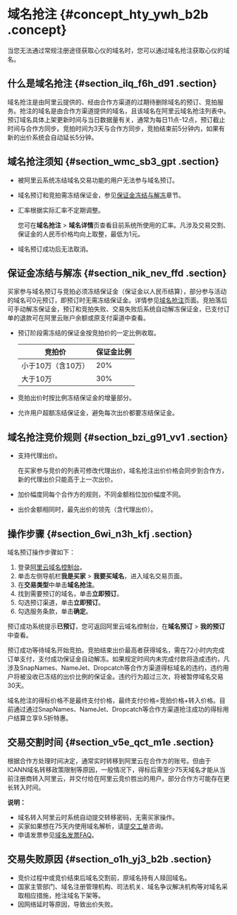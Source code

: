 # 域名抢注 {#concept_hty_ywh_b2b .concept}

当您无法通过常规注册途径获取心仪的域名时，您可以通过域名抢注获取心仪的域名。

## 什么是域名抢注 {#section_ilq_f6h_d91 .section}

域名抢注是由阿里云提供的、经由合作方渠道的过期待删除域名的预订、竞拍服务。抢注的域名是由合作方渠道提供的域名，且该域名在阿里云域名抢注列表中。预订域名具体上架更新时间与当日数据量有关，通常为每日11点-12点，预订截止时间与合作方同步。竞拍时间为3天与合作方同步，竞拍结束前5分钟内，如果有新的出价系统会自动延长5分钟。

## 域名抢注须知 {#section_wmc_sb3_gpt .section}

-   被阿里云系统冻结域名交易功能的用户无法参与域名预订。
-   域名预订和竞拍需冻结保证金，参见[保证金冻结与解冻](#section_nik_nev_ffd)章节。
-   汇率根据实际汇率不定期调整。

    您可在**域名抢注** \> **域名详情**页查看目前系统所使用的汇率。凡涉及交易交割、保证金的人民币价格均向上取整，最低为1元。

-   域名预订成功后无法取消。

## 保证金冻结与解冻 {#section_nik_nev_ffd .section}

买家参与域名预订与竞拍必须冻结保证金（保证金以人民币结算），部分参与活动的域名可0元预订，即预订时无需冻结保证金。详情参见[域名抢注](https://wanwang.aliyun.com/domain/reserve)页面。竞拍落后可手动解冻保证金，预订和竞拍失败、交易失败后系统自动解冻保证金，已支付订单的退款可在阿里云账户余额或原支付渠道中查看。

-   预订阶段需冻结的保证金按竞拍价的一定比例收取。

    |竞拍价|保证金比例|
    |---|-----|
    |小于10万（含10万）|20%|
    |大于10万|30%|

-   竞拍出价时按比例冻结保证金的增量部分。
-   允许用户超额冻结保证金，避免每次出价都要冻结保证金。

## 域名抢注竞价规则 {#section_bzi_g91_vv1 .section}

-   支持代理出价。

    在买家参与竞价的列表可修改代理出价，域名抢注出价价格会同步到合作方，新的代理出价只能高于上一次出价。

-   加价幅度同每个合作方的规则，不同金额档位加价幅度不同。
-   出价金额相同时，最先出价的领先（含代理出价）。

## 操作步骤 {#section_6wi_n3h_kfj .section}

域名预订操作步骤如下：

1.  登录[阿里云域名控制台](https://netcn.console.aliyun.com/core/domain/list)。
2.  单击左侧导航栏**我是买家** \> **我要买域名**，进入域名交易页面。
3.  在**交易类型**中单击**域名抢注**。
4.  找到需要预订的域名，单击**立即预订**。
5.  勾选预订渠道，单击**立即预订**。
6.  勾选服务条款，单击**确定**。

预订成功系统提示**已预订**，您可返回阿里云域名控制台，在**域名预订** \> **我的预订**中查看。

预订成功等待域名开始竞拍。竞拍结束出价最高者获得域名，需在72小时内完成订单支付，支付成功保证金自动解冻。如果规定时间内未完成付款将造成违约，凡涉及SnapNames、NameJet、Dropcatch等合作方渠道得标域名的违约，违约用户将被没收已冻结的出价比例的保证金。违约行为超过三次，将被暂停域名交易30天。

域名抢注的得标价格不是最终支付价格，最终支付价格=竞拍价格+转入价格。目前通过通过SnapNames、NameJet、Dropcatch等合作方渠道抢注成功的得标用户结算立享9.5折特惠。

## 交易交割时间 {#section_v5e_qct_m1e .section}

根据合作方处理时间决定，通常实时转移到阿里云在合作方的账号。但由于ICANN域名转移政策限制等原因，一般情况下，得标后需至少75天域名才能从当前注册商转入阿里云，并交付给在阿里云竞价胜出的用户。部分合作方可能存在更长转入时间。

**说明：** 

-   域名转入阿里云时系统自动提交转移密码，无需买家操作。
-   买家如果想在75天内使用域名解析，请[提交工单](https://workorder.console.aliyun.com/#/ticket/list/)咨询。
-   申请发票参见[域名发票FAQ](../../../../cn.zh-CN/常见问题/支付发票类问题/域名发票FAQ.md#)。

## 交易失败原因 {#section_o1h_yj3_b2b .section}

-   竞价过程中或竞价结束后域名交割前，原域名持有人赎回域名。
-   国家主管部门、域名注册管理机构、司法机关、域名争议解决机构等对域名采取相应措施，抢注域名下架等。
-   因网络延时等原因，导致出价失败。

